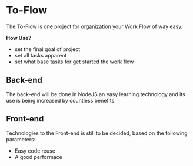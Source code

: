 # To-Flow

The To-Flow is one project for organization your Work Flow of way easy.

**How Use?**

* set the final goal of project
* set all tasks apparent
* set what base tasks for get started the work flow


## Back-end

The back-end will be done in NodeJS an easy learning technology and its use is being increased by countless benefits.

## Front-end
 
 Technologies to the Front-end is still to be decided, based on the following parameters:

- Easy code reuse
- A good performace
